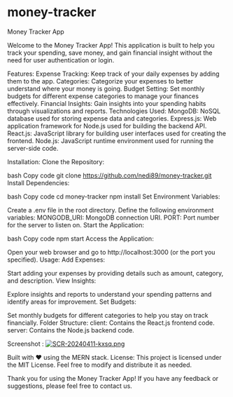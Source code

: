 # money-tracker

Money Tracker App

Welcome to the Money Tracker App! This application is built to help you track your spending, save money, and gain financial insight without the need for user authentication or login.

Features:
Expense Tracking: Keep track of your daily expenses by adding them to the app.
Categories: Categorize your expenses to better understand where your money is going.
Budget Setting: Set monthly budgets for different expense categories to manage your finances effectively.
Financial Insights: Gain insights into your spending habits through visualizations and reports.
Technologies Used:
MongoDB: NoSQL database used for storing expense data and categories.
Express.js: Web application framework for Node.js used for building the backend API.
React.js: JavaScript library for building user interfaces used for creating the frontend.
Node.js: JavaScript runtime environment used for running the server-side code.

Installation:
Clone the Repository:

bash
Copy code
git clone https://github.com/nedi89/money-tracker.git
Install Dependencies:

bash
Copy code
cd money-tracker
npm install
Set Environment Variables:

Create a .env file in the root directory.
Define the following environment variables:
MONGODB_URI: MongoDB connection URI.
PORT: Port number for the server to listen on.
Start the Application:

bash
Copy code
npm start
Access the Application:

Open your web browser and go to http://localhost:3000 (or the port you specified).
Usage:
Add Expenses:

Start adding your expenses by providing details such as amount, category, and description.
View Insights:

Explore insights and reports to understand your spending patterns and identify areas for improvement.
Set Budgets:

Set monthly budgets for different categories to help you stay on track financially.
Folder Structure:
client: Contains the React.js frontend code.
server: Contains the Node.js backend code.

Screenshot : 
[![SCR-20240411-kxsq.png](https://i.postimg.cc/4x0mt83y/SCR-20240411-kxsq.png)](https://postimg.cc/DSqv3PL3)

Built with ❤️ using the MERN stack.
License:
This project is licensed under the MIT License. Feel free to modify and distribute it as needed.

Thank you for using the Money Tracker App! If you have any feedback or suggestions, please feel free to contact us.
